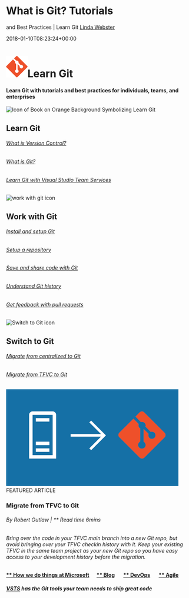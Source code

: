 # What is Git? Tutorials
and Best Practices | Learn Git 
  [Linda
Webster](https://www.visualstudio.com/author/linda/ "Posts by Linda Webster")
  
2018-01-10T08:23:24+00:00
# ![git-logo-58x58](_img/git-logo-58x58.png)Learn Git
#### Learn Git with tutorials and best practices for individuals, teams, and enterprises
![Icon of Book on Orange Background Symbolizing Learn
Git](_img/LearnGit_64x-2.png)
## Learn Git
###### [What is Version Control?](what-is-version-control.md "What is Version Control?")
###### [What is Git?](what-is-git.md "What is Git?")
###### [Learn Git with Visual Studio Team Services](learn-git-with-team-services.md "Learn Git with Visual Studio Team Services")
![work with git
icon](_img/WorkWithGit_64x-2.png)
## Work with Git
###### [Install and setup Git](install-and-set-up-git.md "Install and Setup Git")
###### [Setup a repository](set-up-a-git-repository.md "Setup a Git repository")
###### [Save and share code with Git](git-share-code.md "Save and share code with Git")
###### [Understand Git history](understand-git-history.md "Understand Git history")
###### [Get feedback with pull requests](git-pull-requests.md "Get feedback with pull requests")
![Switch to Git
icon](_img/SwitchToGit_64x-2.png)
## Switch to Git
###### [Migrate from centralized to Git](centralized-to-git.md "Migrate from centralized to Git")
###### [Migrate from TFVC to Git](migrate-from-tfvc-to-git.md "Migrate from TFVC to Git")
![](_img/migrate-git-468x263.png)
FEATURED
ARTICLE
### Migrate from TFVC to Git
###### By Robert Outlaw | ** Read time 6mins
###### Bring over the code in your TFVC main branch into a new Git repo, but avoid bringing over your TFVC checkin history with it. Keep your existing TFVC in the same team project as your new Git repo so you have easy access to your development history before the migration.
[](migrate-from-tfvc-to-git.md)
#### [** How we do things at Microsoft](https://www.visualstudio.com/articles/devopsmsft/overview)      [** Blog](https://blogs.msdn.microsoft.com/visualstudioalm "Blog")       [** DevOps](https://www.visualstudio.com/devops/)       [** Agile](https://www.visualstudio.com/agile "Agile")
##### [VSTS](https://www.visualstudio.com/team-services/) has the Git tools your team needs to ship great code